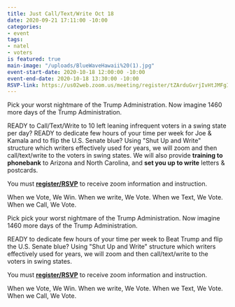 ```yaml
---
title: Just Call/Text/Write Oct 18
date: 2020-09-21 17:11:00 -10:00
categories:
- event
tags:
- natel
- voters
is featured: true
main-image: "/uploads/BlueWaveHawaii%20(1).jpg"
event-start-date: 2020-10-18 12:00:00 -10:00
event-end-date: 2020-10-18 13:30:00 -10:00
RSVP-link: https://us02web.zoom.us/meeting/register/tZArduGvrjIvHtJMFgItBYBfZcrhY6Qi7Ca0
---
```


Pick your worst nightmare of the Trump Administration. Now imagine 1460 more days of the Trump Administration.  

READY to Call/Text/Write to 10 left leaning infrequent voters in a swing state per day? READY to dedicate few hours of your time per week for Joe & Kamala and to flip the U.S. Senate blue? Using "Shut Up and Write" structure which writers effectively used for years, we will zoom and then call/text/write to the voters in swing states.  We will also provide **training to phonebank** to Arizona and North Carolina, and **set you up to write** letters & postcards.  

You must **[register/RSVP](https://us02web.zoom.us/meeting/register/tZArduGvrjIvHtJMFgItBYBfZcrhY6Qi7Ca0)** to receive zoom information and instruction.

When we Vote, We Win. When we write, We Vote. When we Text, We Vote. When we Call, We Vote.

Pick pick your worst nightmare of the Trump Administration. Now imagine 1460 more days of the Trump Administration.

READY to dedicate few hours of your time per week to Beat Trump and flip the U.S. Senate blue? Using "Shut Up and Write" structure which writers effectively used for years, we will zoom and then call/text/write to the voters in swing states.

You must **[register/RSVP](https://us02web.zoom.us/meeting/register/tZArduGvrjIvHtJMFgItBYBfZcrhY6Qi7Ca0)** to receive zoom information and instruction.

When we Vote, We Win. When we write, We Vote. When we Text, We Vote. When we Call, We Vote.